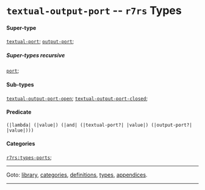 

<a id='type__r7rs__textual-output-port'></a>

# `textual-output-port` -- `r7rs` Types


#### Super-type

[`textual-port`](../../r7rs/types/textual-port.md#type__r7rs__textual-port);
[`output-port`](../../r7rs/types/output-port.md#type__r7rs__output-port);


##### Super-types recursive

[`port`](../../r7rs/types/port.md#type__r7rs__port);


#### Sub-types

[`textual-output-port-open`](../../r7rs/types/textual-output-port-open.md#type__r7rs__textual-output-port-open);
[`textual-output-port-closed`](../../r7rs/types/textual-output-port-closed.md#type__r7rs__textual-output-port-closed);


#### Predicate

```
(|lambda| (|value|) (|and| (|textual-port?| |value|) (|output-port?| |value|)))
```


#### Categories

[`r7rs:types-ports`](../../r7rs/categories/r7rs_3a_types-ports.md#category__r7rs__r7rs_3a_types-ports);

----

Goto: [library](../../r7rs/_index.md#library__r7rs), [categories](../../r7rs/categories/_index.md#toc__r7rs__categories), [definitions](../../r7rs/definitions/_index.md#toc__r7rs__definitions), [types](../../r7rs/types/_index.md#toc__r7rs__types), [appendices](../../r7rs/appendices/_index.md#toc__r7rs__appendices).

----

